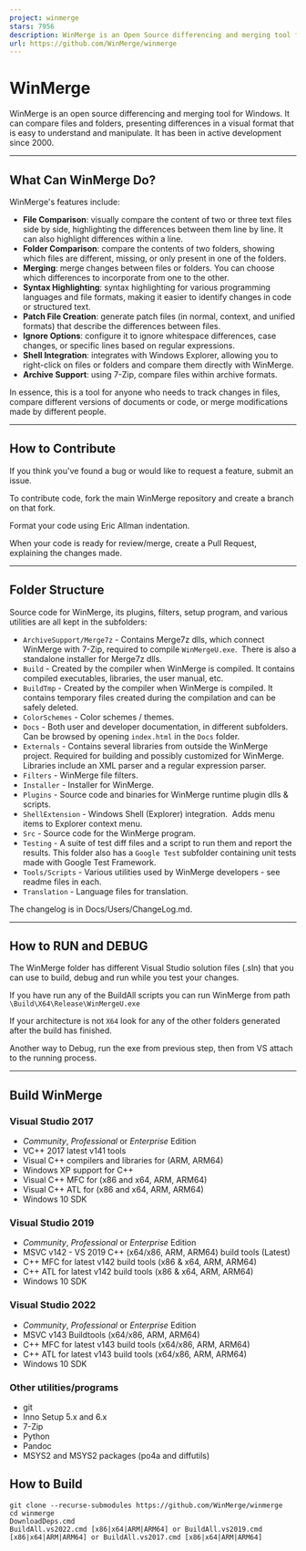```yaml
---
project: winmerge
stars: 7956
description: WinMerge is an Open Source differencing and merging tool for Windows. WinMerge can compare both folders and files, presenting differences in a visual text format that is easy to understand and handle.
url: https://github.com/WinMerge/winmerge
---
```


WinMerge
========

WinMerge is an open source differencing and merging tool for Windows. It can compare files and folders, presenting differences in a visual format that is easy to understand and manipulate. It has been in active development since 2000.

* * *

What Can WinMerge Do?
---------------------

WinMerge's features include:

-   **File Comparison**: visually compare the content of two or three text files side by side, highlighting the differences between them line by line. It can also highlight differences within a line.
-   **Folder Comparison**: compare the contents of two folders, showing which files are different, missing, or only present in one of the folders.
-   **Merging**: merge changes between files or folders. You can choose which differences to incorporate from one to the other.
-   **Syntax Highlighting**: syntax highlighting for various programming languages and file formats, making it easier to identify changes in code or structured text.
-   **Patch File Creation**: generate patch files (in normal, context, and unified formats) that describe the differences between files.
-   **Ignore Options**: configure it to ignore whitespace differences, case changes, or specific lines based on regular expressions.
-   **Shell Integration**: integrates with Windows Explorer, allowing you to right-click on files or folders and compare them directly with WinMerge.
-   **Archive Support**: using 7-Zip, compare files within archive formats.

In essence, this is a tool for anyone who needs to track changes in files, compare different versions of documents or code, or merge modifications made by different people.

* * *

How to Contribute
-----------------

If you think you've found a bug or would like to request a feature, submit an issue.

To contribute code, fork the main WinMerge repository and create a branch on that fork.

Format your code using Eric Allman indentation.

When your code is ready for review/merge, create a Pull Request, explaining the changes made.

* * *

Folder Structure
----------------

Source code for WinMerge, its plugins, filters, setup program, and various utilities are all kept in the subfolders:

-   `ArchiveSupport/Merge7z` - Contains Merge7z dlls, which connect WinMerge with 7-Zip, required to compile `WinMergeU.exe`.  There is also a standalone installer for Merge7z dlls.
-   `Build` - Created by the compiler when WinMerge is compiled. It contains compiled executables, libraries, the user manual, etc.
-   `BuildTmp` - Created by the compiler when WinMerge is compiled. It contains temporary files created during the compilation and can be safely deleted.
-   `ColorSchemes` - Color schemes / themes.
-   `Docs` - Both user and developer documentation, in different subfolders. Can be browsed by opening `index.html` in the `Docs` folder.
-   `Externals` - Contains several libraries from outside the WinMerge project. Required for building and possibly customized for WinMerge. Libraries include an XML parser and a regular expression parser.
-   `Filters` - WinMerge file filters.
-   `Installer` - Installer for WinMerge.
-   `Plugins` - Source code and binaries for WinMerge runtime plugin dlls & scripts.
-   `ShellExtension` - Windows Shell (Explorer) integration.  Adds menu items to Explorer context menu.
-   `Src` - Source code for the WinMerge program.
-   `Testing` - A suite of test diff files and a script to run them and report the results. This folder also has a `Google Test` subfolder containing unit tests made with Google Test Framework.
-   `Tools/Scripts` - Various utilities used by WinMerge developers - see readme files in each.
-   `Translation` - Language files for translation.

The changelog is in Docs/Users/ChangeLog.md.

* * *

How to RUN and DEBUG
--------------------

The WinMerge folder has different Visual Studio solution files (.sln) that you can use to build, debug and run while you test your changes.

If you have run any of the BuildAll scripts you can run WinMerge from path `\Build\X64\Release\WinMergeU.exe`

If your architecture is not `X64` look for any of the other folders generated after the build has finished.

Another way to Debug, run the exe from previous step, then from VS attach to the running process.

* * *

Build WinMerge
--------------

### Visual Studio 2017

-   _Community_, _Professional_ or _Enterprise_ Edition
-   VC++ 2017 latest v141 tools
-   Visual C++ compilers and libraries for (ARM, ARM64)
-   Windows XP support for C++
-   Visual C++ MFC for (x86 and x64, ARM, ARM64)
-   Visual C++ ATL for (x86 and x64, ARM, ARM64)
-   Windows 10 SDK

### Visual Studio 2019

-   _Community_, _Professional_ or _Enterprise_ Edition
-   MSVC v142 - VS 2019 C++ (x64/x86, ARM, ARM64) build tools (Latest)
-   C++ MFC for latest v142 build tools (x86 & x64, ARM, ARM64)
-   C++ ATL for latest v142 build tools (x86 & x64, ARM, ARM64)
-   Windows 10 SDK

### Visual Studio 2022

-   _Community_, _Professional_ or _Enterprise_ Edition
-   MSVC v143 Buildtools (x64/x86, ARM, ARM64)
-   C++ MFC for latest v143 build tools (x64/x86, ARM, ARM64)
-   C++ ATL for latest v143 build tools (x64/x86, ARM, ARM64)
-   Windows 10 SDK

### Other utilities/programs

-   git
-   Inno Setup 5.x and 6.x
-   7-Zip
-   Python
-   Pandoc
-   MSYS2 and MSYS2 packages (po4a and diffutils)

How to Build
------------

```
git clone --recurse-submodules https://github.com/WinMerge/winmerge
cd winmerge
DownloadDeps.cmd
BuildAll.vs2022.cmd [x86|x64|ARM|ARM64] or BuildAll.vs2019.cmd [x86|x64|ARM|ARM64] or BuildAll.vs2017.cmd [x86|x64|ARM|ARM64]
```
